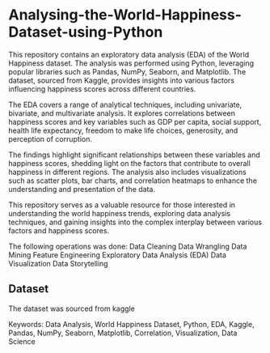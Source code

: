 # Analysing-the-World-Happiness-Dataset-using-Python
This repository contains an exploratory data analysis (EDA) of the World Happiness dataset. The analysis was performed using Python, leveraging popular libraries such as Pandas, NumPy, Seaborn, and Matplotlib. The dataset, sourced from Kaggle, provides insights into various factors influencing happiness scores across different countries.

The EDA covers a range of analytical techniques, including univariate, bivariate, and multivariate analysis. It explores correlations between happiness scores and key variables such as GDP per capita, social support, health life expectancy, freedom to make life choices, generosity, and perception of corruption.

The findings highlight significant relationships between these variables and happiness scores, shedding light on the factors that contribute to overall happiness in different regions. The analysis also includes visualizations such as scatter plots, bar charts, and correlation heatmaps to enhance the understanding and presentation of the data.

This repository serves as a valuable resource for those interested in understanding the world happiness trends, exploring data analysis techniques, and gaining insights into the complex interplay between various factors and happiness scores.

The following operations was done:
Data Cleaning
Data Wrangling 
Data Mining
Feature Engineering 
Exploratory Data Analysis (EDA)
Data Visualization
Data Storytelling 

## Dataset
The dataset was sourced from kaggle 

Keywords: Data Analysis, World Happiness Dataset, Python, EDA, Kaggle, Pandas, NumPy, Seaborn, Matplotlib, Correlation, Visualization, Data Science
